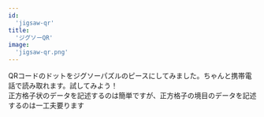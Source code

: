 ```yaml
---
id:
  'jigsaw-qr'
title:
  'ジグソーQR'
image:
  'jigsaw-qr.png'
---
```


QRコードのドットをジグソーパズルのピースにしてみました。ちゃんと携帯電話で読み取れます。試してみよう！<br>正方格子状のデータを記述するのは簡単ですが、正方格子の境目のデータを記述するのは一工夫要ります
